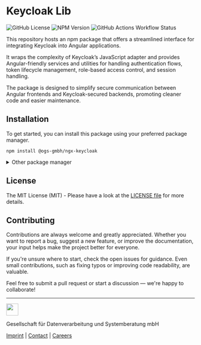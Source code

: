 # Keycloak Lib

![GitHub License](https://img.shields.io/github/license/OGS-GmbH/ngx-keycloak?color=0f434e)
![NPM Version](https://img.shields.io/npm/v/%40ogs-gmbh%2Fngx-keycloak?color=0f434e)
![GitHub Actions Workflow Status](https://img.shields.io/github/actions/workflow/status/OGS-GmbH/ngx-keycloak/main-deploy.yml?color=0f434e)

This repository hosts an npm package that offers a streamlined interface for integrating Keycloak into Angular applications.

It wraps the complexity of Keycloak’s JavaScript adapter and provides Angular-friendly services and utilities for handling authentication flows, token lifecycle management, role-based access control, and session handling.

The package is designed to simplify secure communication between Angular frontends and Keycloak-secured backends, promoting cleaner code and easier maintenance.

## Installation
To get started, you can install this package using your preferred package manager.
````shell
npm install @ogs-gmbh/ngx-keycloak
````

<details>
<summary>Other package manager</summary>
<br />

````shell
yarn add @ogs-gmbh/ngx-keycloak
````

````shell
pnpm install @ogs-gmbh/ngx-keycloak
````

</details>

## License
The MIT License (MIT) - Please have a look at the [LICENSE file](./LICENSE) for more details.

## Contributing
Contributions are always welcome and greatly appreciated. Whether you want to report a bug, suggest a new feature, or improve the documentation, your input helps make the project better for everyone.

If you're unsure where to start, check the open issues for guidance. Even small contributions, such as fixing typos or improving code readability, are valuable.

Feel free to submit a pull request or start a discussion — we're happy to collaborate!

---

<a href="https://www.ogs.de/en/"><img src="https://www.ogs.de/fileadmin/templates/main/img/logo.png" height="32" /></a>
<p>Gesellschaft für Datenverarbeitung und Systemberatung mbH</p>

[Imprint](https://www.ogs.de/en/imprint/) | [Contact](https://www.ogs.de/en/contact/) | [Careers](https://www.ogs.de/en/about-ogs/#Careers)

